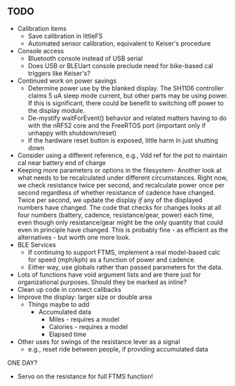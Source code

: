## TODO
- Calibration items
  - Save calibration in littleFS
  - Automated sensor calibration, equivalent to Keiser's procedure
- Console access
  - Bluetooth console instead of USB serial
  - Does USB or BLEUart console preclude need for bike-based cal triggers like Keiser's?
- Continued work on power savings
  - Determine power use by the blanked display. The SH1106 controller claims 5 uA sleep mode current, but other parts may be using power. If this is significant, there could be benefit to switching off power to the display module.
  - De-mystify waitForEvent() behavior and related matters having to do with the nRF52 core and the FreeRTOS port (important only if unhappy with shutdown/reset)
  - If the hardware reset button is exposed, little harm in just shutting down
- Consider using a different reference, e.g., Vdd ref for the pot to maintain cal near battery end of charge
- Keeping more parameters or options in the filesystem- Another look at what needs to be recalculated under different circumstances. Right now, we check resistance twice per second, and recalculate power once per second regardless of whether resistance of cadence have changed. Twice per second, we update the display *if* any of the displayed numbers have changed. The code that checks for changes looks at all four numbers (battery, cadence, resistance/gear, power) each time, even though only resistance/gear might be the only quantity that could even in principle have changed. This is probably fine - as efficient as the alternatives - but worth one more look.
- BLE Services
  - If continuing to support FTMS, implement a real model-based calc for speed (mph/kph) as a function of power and cadence. 
  - Either way, use globals rather than passed parameters for the data.
- Lots of functions have void argument lists and are there just for organizational purposes. Should they be marked as inline?
- Clean up code in connect callbacks
- Improve the display: larger size or double area
  - Things maybe to add
    - Accumulated  data
      - Miles - requires a model
      - Calories - requires a model
      - Elapsed time
- Other uses for swings of the resistance lever as a signal
  - e.g., reset ride between people, if providing accumulated data

ONE DAY?
- Servo on the resistance for full FTMS function!
